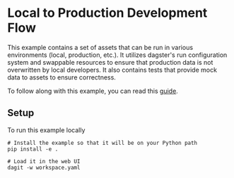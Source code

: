 # Local to Production Development Flow

This example contains a set of assets that can be run in various environments (local, production, etc.).
It utilizes dagster's run configuration system and swappable resources to ensure that production data
is not overwritten by local developers. It also contains tests that provide mock data to assets to ensure
correctness.

To follow along with this example, you can read this [guide](https://docs.dagster.io/guides/dagster/local-to-production-tutorial).

## Setup
To run this example locally

```
# Install the example so that it will be on your Python path
pip install -e .

# Load it in the web UI
dagit -w workspace.yaml
```